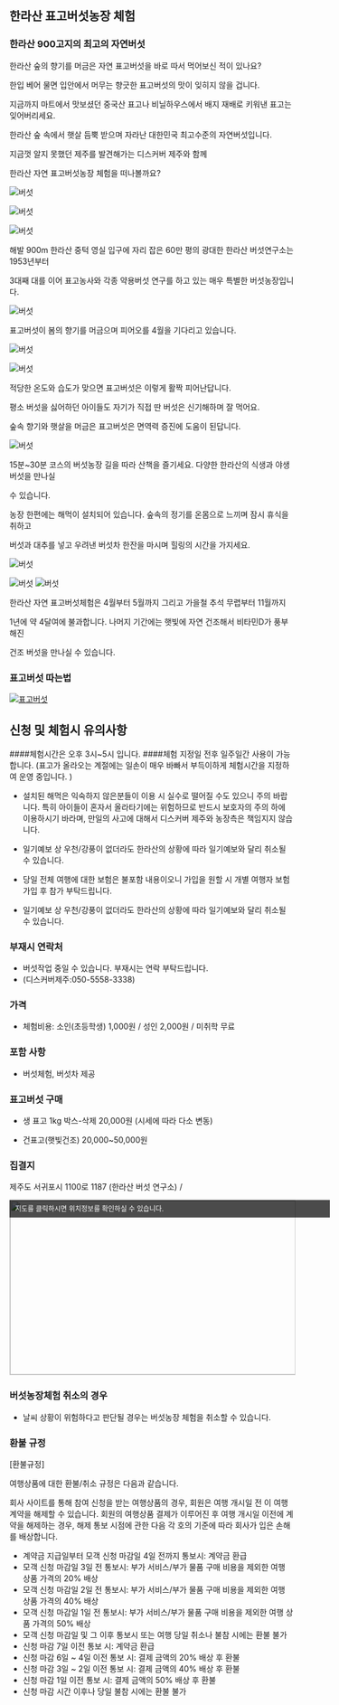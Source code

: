 ## 한라산 표고버섯농장 체험

### 한라산 900고지의 최고의 자연버섯

한라산 숲의 향기를 머금은 자연 표고버섯을 바로 따서 먹어보신 적이 있나요?

한입 베어 물면 입안에서 머무는 향긋한 표고버섯의 맛이 잊히지 않을 겁니다.

지금까지 마트에서 맛보셨던 중국산 표고나 비닐하우스에서 배지 재배로 키워낸 표고는 잊어버리세요.

한라산 숲 속에서 햇살 듬뿍 받으며 자라난 대한민국 최고수준의 자연버섯입니다.

지금껏 알지 못했던 제주를 발견해가는 디스커버 제주와 함께

한라산 자연 표고버섯농장 체험을 떠나볼까요?

![버섯](https://s5.postimg.org/nsh8gtt87/P2070506.jpg#center)

![버섯](https://s5.postimg.org/jzoj9lyyf/P3290907.jpg#center)

![버섯](https://s5.postimg.org/cxwmatc1j/P3290919.jpg#center)

해발 900m 한라산 중턱 영실 입구에 자리 잡은 60만 평의 광대한 한라산 버섯연구소는 1953년부터

3대째 대를 이어 표고농사와 각종 약용버섯 연구를 하고 있는 매우 특별한 버섯농장입니다.

![버섯](https://s5.postimg.org/y3kei065z/P3290905.jpg#center)

표고버섯이 봄의 향기를 머금으며 피어오를 4월을 기다리고 있습니다.

![버섯](https://s5.postimg.org/975xedlbr/20170414_133513.jpg#center)

![버섯](https://s5.postimg.org/twj409xrr/20170414_133117.jpg#center)

적당한 온도와 습도가 맞으면 표고버섯은 이렇게 활짝 피어난답니다.

평소 버섯을 싫어하던 아이들도 자기가 직접 딴 버섯은 신기해하며 잘 먹어요.

숲속 향기와 햇살을 머금은 표고버섯은 면역력 증진에 도움이 된답니다.

![버섯](https://s5.postimg.org/rrb9vkjsn/20161023_111101.jpg#center)

15분~30분 코스의 버섯농장 길을 따라 산책을 즐기세요. 다양한 한라산의 식생과 야생버섯을 만나실

수 있습니다.

농장 한편에는 해먹이 설치되어 있습니다. 숲속의 정기를 온몸으로 느끼며 잠시 휴식을 취하고

버섯과 대추를 넣고 우려낸 버섯차 한잔을 마시며 힐링의 시간을 가지세요.

![버섯](http://postfiles2.naver.net/MjAxNzAzMjJfMTAx/MDAxNDkwMTcyNDU5MDk2.NgwrdDhah1dX9Ybtjlby3n1PQybajlkLm32A6t35xuMg.J95o7X1E6fow45M4X7T7-Hj6Y7VvpXS54CPL96vtldMg.JPEG.discover-jeju/1462078363489.jpeg?type=w773#center)

![버섯](https://s5.postimg.org/6mkxnmd6f/1462078355901.jpg#center)
![버섯](https://s5.postimg.org/vs1axox87/IMG_0596.jpg?1#center)


한라산 자연 표고버섯체험은 4월부터 5월까지 그리고 가을철 추석 무렵부터 11월까지

1년에 약 4달여에 불과합니다. 나머지 기간에는 햇빛에 자연 건조해서 비타민D가 풍부해진

건조 버섯을 만나실 수 있습니다.

### 표고버섯 따는법 
[![표고버섯](https://img.youtube.com/vi/jhdHWZQY9P0/0.jpg)](https://www.youtube.com/watch?v=jhdHWZQY9P0)


## 신청 및 체험시 유의사항

####체험시간은 오후 3시~5시 입니다.
####체험 지정일 전후 일주일간 사용이 가능합니다. 
(표고가 올라오는 계절에는 일손이 매우 바빠서 부득이하게 체험시간을 지정하여 운영 중입니다. )

- 설치된 해먹은 익숙하지 않은분들이 이용 시 실수로 떨어질 수도 있으니 주의 바랍니다. 특히 아이들이 혼자서 올라타기에는 위험하므로 반드시 보호자의 주의 하에 이용하시기 바라며, 만일의 사고에 대해서 디스커버 제주와 농장측은 책임지지 않습니다.

- 일기예보 상 우천/강풍이 없더라도 한라산의 상황에 따라 일기예보와 달리 취소될 수 있습니다.

- 당일 전체 여행에 대한 보험은 불포함 내용이오니 가입을 원할 시 개별 여행자 보험 가입 후 참가 부탁드립니다.

- 일기예보 상 우천/강풍이 없더라도 한라산의 상황에 따라 일기예보와 달리 취소될 수 있습니다.


### 부재시 연락처 

- 버섯작업 중일 수 있습니다. 부재시는 연락 부탁드립니다. 
- (디스커버제주:050-5558-3338)


### 가격

- 체험비용: 소인(초등학생) 1,000원 / 성인 2,000원 / 미취학 무료

### 포함 사항

- 버섯체험, 버섯차 제공

### 표고버섯 구매

- 생 표고 1kg 박스-삭제 20,000원 (시세에 따라 다소 변동)

- 건표고(햇빛건조) 20,000~50,000원


### 집결지
제주도 서귀포시 1100로 1187 (한라산 버섯 연구소) / 

<a href="http://map.daum.net/?urlX=373590&urlY=-44442&urlLevel=4&map_type=TYPE_MAP&map_hybrid=false&SHOWMARK=true" target="_blank"><span style="background:#000;position:absolute;width:557px;opacity:.7;filter:alpha(opacity=70);color:#fff;overflow:hidden;font:12px/1.5 Dotum, '돋움', sans-serif;text-decoration:none;padding:7px 0px 0px 10px; height: 24px;">지도를 클릭하시면 위치정보를 확인하실 수 있습니다.</span><img width="565" height="308" src="http://map2.daum.net/map/mapservice?MX=373590&MY=-44442&SCALE=5&IW=565&IH=308&COORDSTM=WCONGNAMUL" style="border:1px solid #ccc"></a>


### 버섯농장체험 취소의 경우

* 날씨 상황이 위험하다고 판단될 경우는 버섯농장 체험을 취소할 수 있습니다.



### 환불 규정
[환불규정]

여행상품에 대한 환불/취소 규정은 다음과 같습니다.

회사 사이트를 통해 참여 신청을 받는 여행상품의 경우, 회원은 여행 개시일 전 이 여행 계약을 해제할 수 있습니다. 회원의 여행상품 결제가 이루어진 후 여행 개시일 이전에 계약을 해제하는 경우, 해제 통보 시점에 관한 다음 각 호의 기준에 따라 회사가 입은 손해를 배상합니다.

* 계약금 지급일부터 모객 신청 마감일 4일 전까지 통보시: 계약금 환급
* 모객 신청 마감일 3일 전 통보시: 부가 서비스/부가 물품 구매 비용을 제외한 여행 상품 가격의 20% 배상
* 모객 신청 마감일 2일 전 통보시: 부가 서비스/부가 물품 구매 비용을 제외한 여행 상품 가격의 40% 배상
* 모객 신청 마감일 1일 전 통보시: 부가 서비스/부가 물품 구매 비용을 제외한 여행 상품 가격의 50% 배상
* 모객 신청 마감일 및 그 이후 통보시 또는 여행 당일 취소나 불참 시에는 환불 불가
* 신청 마감 7일 이전 통보 시: 계약금 환급 
* 신청 마감 6일 ~ 4일 이전 통보 시: 결제 금액의 20% 배상 후 환불 
* 신청 마감 3일 ~ 2일 이전 통보 시: 결제 금액의 40% 배상 후 환불 
* 신청 마감 1일 이전 통보 시: 결제 금액의 50% 배상 후 환불 
* 신청 마감 시간 이후나 당일 불참 시에는 환불 불가 
